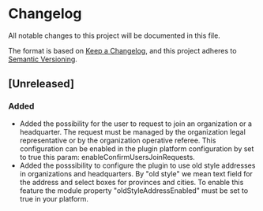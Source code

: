 # Changelog
All notable changes to this project will be documented in this file.

The format is based on [Keep a Changelog](https://keepachangelog.com/en/1.0.0/),
and this project adheres to [Semantic Versioning](https://semver.org/spec/v2.0.0.html).

## [Unreleased]
### Added
- Added the possibility for the user to request to join an organization or a headquarter. The request must be managed by the organization legal representative or by the organization operative referee. This configuration can be enabled in the plugin platform configuration by set to true this param: enableConfirmUsersJoinRequests.
- Added the posssibility to configure the plugin to use old style addresses in organizations and headquarters. By "old style" we mean text field for the address and select boxes for provinces and cities. To enable this feature the module property "oldStyleAddressEnabled" must be set to true in your platform.
